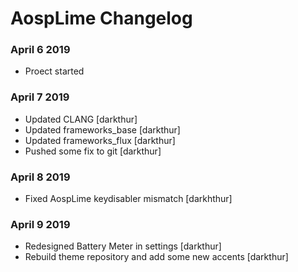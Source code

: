 # AospLime Changelog

### April 6 2019
- Proect started


### April 7 2019
- Updated CLANG [darkthur]
- Updated frameworks_base [darkthur]
- Updated frameworks_flux [darkthur]
- Pushed some fix to git [darkthur]

### April 8 2019
- Fixed AospLime keydisabler mismatch [darkhthur]

### April 9 2019
- Redesigned Battery Meter in settings [darkthur]
- Rebuild theme repository and add some new accents [darkthur]
